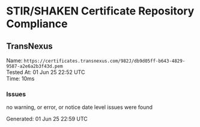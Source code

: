 # STIR/SHAKEN Certificate Repository Compliance

## TransNexus

Name: `https://certificates.transnexus.com/982J/db9d05ff-b643-4829-9587-a2e6a2b3f43d.pem`\
Tested At: 01 Jun 25 22:52 UTC\
Time: 10ms

### Issues

no warning, or error, or notice date level issues were found

Generated: 01 Jun 25 22:59 UTC